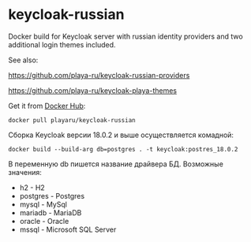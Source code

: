 # keycloak-russian

Docker build for Keycloak server with russian identity providers and two additional login themes included.

See also:

https://github.com/playa-ru/keycloak-russian-providers

https://github.com/playa-ru/keycloak-playa-themes

Get it from [Docker Hub](https://hub.docker.com/r/playaru/keycloak-russian/): 
```
docker pull playaru/keycloak-russian
```

Сборка Keycloak версии 18.0.2 и выше осуществляется комадной:

```
docker build --build-arg db=postgres . -t keycloak:postres_18.0.2
```
В переменную db пишется название драйвера БД. Возможные значения:
* h2 - H2
* postgres - Postgres
* mysql - MySql
* mariadb - MariaDB
* oracle - Oracle
* mssql - Microsoft SQL Server
